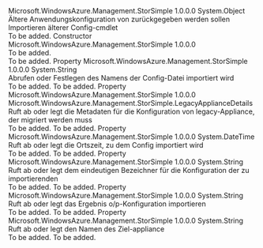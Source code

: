 <Type Name="LegacyApplianceConfiguration" FullName="Microsoft.WindowsAzure.Management.StorSimple.LegacyApplianceConfiguration">
  <TypeSignature Language="C#" Value="public class LegacyApplianceConfiguration" />
  <TypeSignature Language="ILAsm" Value=".class public auto ansi beforefieldinit LegacyApplianceConfiguration extends System.Object" />
  <TypeSignature Language="DocId" Value="T:Microsoft.WindowsAzure.Management.StorSimple.LegacyApplianceConfiguration" />
  <TypeSignature Language="VB.NET" Value="Public Class LegacyApplianceConfiguration" />
  <TypeSignature Language="F#" Value="type LegacyApplianceConfiguration = class" />
  <AssemblyInfo>
    <AssemblyName>Microsoft.WindowsAzure.Management.StorSimple</AssemblyName>
    <AssemblyVersion>1.0.0.0</AssemblyVersion>
  </AssemblyInfo>
  <Base>
    <BaseTypeName>System.Object</BaseTypeName>
  </Base>
  <Interfaces />
  <Docs>
    <summary>
            Ältere Anwendungskonfiguration von zurückgegeben werden sollen Importieren älterer Config-cmdlet
            </summary>
    <remarks>To be added.</remarks>
  </Docs>
  <Members>
    <Member MemberName=".ctor">
      <MemberSignature Language="C#" Value="public LegacyApplianceConfiguration ();" />
      <MemberSignature Language="ILAsm" Value=".method public hidebysig specialname rtspecialname instance void .ctor() cil managed" />
      <MemberSignature Language="DocId" Value="M:Microsoft.WindowsAzure.Management.StorSimple.LegacyApplianceConfiguration.#ctor" />
      <MemberSignature Language="VB.NET" Value="Public Sub New ()" />
      <MemberType>Constructor</MemberType>
      <AssemblyInfo>
        <AssemblyName>Microsoft.WindowsAzure.Management.StorSimple</AssemblyName>
        <AssemblyVersion>1.0.0.0</AssemblyVersion>
      </AssemblyInfo>
      <Parameters />
      <Docs>
        <summary>To be added.</summary>
        <remarks>To be added.</remarks>
      </Docs>
    </Member>
    <Member MemberName="ConfigFile">
      <MemberSignature Language="C#" Value="public string ConfigFile { get; set; }" />
      <MemberSignature Language="ILAsm" Value=".property instance string ConfigFile" />
      <MemberSignature Language="DocId" Value="P:Microsoft.WindowsAzure.Management.StorSimple.LegacyApplianceConfiguration.ConfigFile" />
      <MemberSignature Language="VB.NET" Value="Public Property ConfigFile As String" />
      <MemberSignature Language="F#" Value="member this.ConfigFile : string with get, set" Usage="Microsoft.WindowsAzure.Management.StorSimple.LegacyApplianceConfiguration.ConfigFile" />
      <MemberType>Property</MemberType>
      <AssemblyInfo>
        <AssemblyName>Microsoft.WindowsAzure.Management.StorSimple</AssemblyName>
        <AssemblyVersion>1.0.0.0</AssemblyVersion>
      </AssemblyInfo>
      <ReturnValue>
        <ReturnType>System.String</ReturnType>
      </ReturnValue>
      <Docs>
        <summary>
            Abrufen oder Festlegen des Namens der Config-Datei importiert wird
            </summary>
        <value>To be added.</value>
        <remarks>To be added.</remarks>
      </Docs>
    </Member>
    <Member MemberName="Details">
      <MemberSignature Language="C#" Value="public Microsoft.WindowsAzure.Management.StorSimple.LegacyApplianceDetails Details { get; set; }" />
      <MemberSignature Language="ILAsm" Value=".property instance class Microsoft.WindowsAzure.Management.StorSimple.LegacyApplianceDetails Details" />
      <MemberSignature Language="DocId" Value="P:Microsoft.WindowsAzure.Management.StorSimple.LegacyApplianceConfiguration.Details" />
      <MemberSignature Language="VB.NET" Value="Public Property Details As LegacyApplianceDetails" />
      <MemberSignature Language="F#" Value="member this.Details : Microsoft.WindowsAzure.Management.StorSimple.LegacyApplianceDetails with get, set" Usage="Microsoft.WindowsAzure.Management.StorSimple.LegacyApplianceConfiguration.Details" />
      <MemberType>Property</MemberType>
      <AssemblyInfo>
        <AssemblyName>Microsoft.WindowsAzure.Management.StorSimple</AssemblyName>
        <AssemblyVersion>1.0.0.0</AssemblyVersion>
      </AssemblyInfo>
      <ReturnValue>
        <ReturnType>Microsoft.WindowsAzure.Management.StorSimple.LegacyApplianceDetails</ReturnType>
      </ReturnValue>
      <Docs>
        <summary>
            Ruft ab oder legt die Metadaten für die Konfiguration von legacy-Appliance, der migriert werden muss
            </summary>
        <value>To be added.</value>
        <remarks>To be added.</remarks>
      </Docs>
    </Member>
    <Member MemberName="ImportedOn">
      <MemberSignature Language="C#" Value="public DateTime ImportedOn { get; set; }" />
      <MemberSignature Language="ILAsm" Value=".property instance valuetype System.DateTime ImportedOn" />
      <MemberSignature Language="DocId" Value="P:Microsoft.WindowsAzure.Management.StorSimple.LegacyApplianceConfiguration.ImportedOn" />
      <MemberSignature Language="VB.NET" Value="Public Property ImportedOn As DateTime" />
      <MemberSignature Language="F#" Value="member this.ImportedOn : DateTime with get, set" Usage="Microsoft.WindowsAzure.Management.StorSimple.LegacyApplianceConfiguration.ImportedOn" />
      <MemberType>Property</MemberType>
      <AssemblyInfo>
        <AssemblyName>Microsoft.WindowsAzure.Management.StorSimple</AssemblyName>
        <AssemblyVersion>1.0.0.0</AssemblyVersion>
      </AssemblyInfo>
      <ReturnValue>
        <ReturnType>System.DateTime</ReturnType>
      </ReturnValue>
      <Docs>
        <summary>
            Ruft ab oder legt die Ortszeit, zu dem Config importiert wird
            </summary>
        <value>To be added.</value>
        <remarks>To be added.</remarks>
      </Docs>
    </Member>
    <Member MemberName="LegacyConfigId">
      <MemberSignature Language="C#" Value="public string LegacyConfigId { get; set; }" />
      <MemberSignature Language="ILAsm" Value=".property instance string LegacyConfigId" />
      <MemberSignature Language="DocId" Value="P:Microsoft.WindowsAzure.Management.StorSimple.LegacyApplianceConfiguration.LegacyConfigId" />
      <MemberSignature Language="VB.NET" Value="Public Property LegacyConfigId As String" />
      <MemberSignature Language="F#" Value="member this.LegacyConfigId : string with get, set" Usage="Microsoft.WindowsAzure.Management.StorSimple.LegacyApplianceConfiguration.LegacyConfigId" />
      <MemberType>Property</MemberType>
      <AssemblyInfo>
        <AssemblyName>Microsoft.WindowsAzure.Management.StorSimple</AssemblyName>
        <AssemblyVersion>1.0.0.0</AssemblyVersion>
      </AssemblyInfo>
      <ReturnValue>
        <ReturnType>System.String</ReturnType>
      </ReturnValue>
      <Docs>
        <summary>
            Ruft ab oder legt dem eindeutigen Bezeichner für die Konfiguration der zu importierenden
            </summary>
        <value>To be added.</value>
        <remarks>To be added.</remarks>
      </Docs>
    </Member>
    <Member MemberName="Result">
      <MemberSignature Language="C#" Value="public string Result { get; set; }" />
      <MemberSignature Language="ILAsm" Value=".property instance string Result" />
      <MemberSignature Language="DocId" Value="P:Microsoft.WindowsAzure.Management.StorSimple.LegacyApplianceConfiguration.Result" />
      <MemberSignature Language="VB.NET" Value="Public Property Result As String" />
      <MemberSignature Language="F#" Value="member this.Result : string with get, set" Usage="Microsoft.WindowsAzure.Management.StorSimple.LegacyApplianceConfiguration.Result" />
      <MemberType>Property</MemberType>
      <AssemblyInfo>
        <AssemblyName>Microsoft.WindowsAzure.Management.StorSimple</AssemblyName>
        <AssemblyVersion>1.0.0.0</AssemblyVersion>
      </AssemblyInfo>
      <ReturnValue>
        <ReturnType>System.String</ReturnType>
      </ReturnValue>
      <Docs>
        <summary>
            Ruft ab oder legt das Ergebnis o/p-Konfiguration importieren
            </summary>
        <value>To be added.</value>
        <remarks>To be added.</remarks>
      </Docs>
    </Member>
    <Member MemberName="TargetApplianceName">
      <MemberSignature Language="C#" Value="public string TargetApplianceName { get; set; }" />
      <MemberSignature Language="ILAsm" Value=".property instance string TargetApplianceName" />
      <MemberSignature Language="DocId" Value="P:Microsoft.WindowsAzure.Management.StorSimple.LegacyApplianceConfiguration.TargetApplianceName" />
      <MemberSignature Language="VB.NET" Value="Public Property TargetApplianceName As String" />
      <MemberSignature Language="F#" Value="member this.TargetApplianceName : string with get, set" Usage="Microsoft.WindowsAzure.Management.StorSimple.LegacyApplianceConfiguration.TargetApplianceName" />
      <MemberType>Property</MemberType>
      <AssemblyInfo>
        <AssemblyName>Microsoft.WindowsAzure.Management.StorSimple</AssemblyName>
        <AssemblyVersion>1.0.0.0</AssemblyVersion>
      </AssemblyInfo>
      <ReturnValue>
        <ReturnType>System.String</ReturnType>
      </ReturnValue>
      <Docs>
        <summary>
            Ruft ab oder legt den Namen des Ziel-appliance 
            </summary>
        <value>To be added.</value>
        <remarks>To be added.</remarks>
      </Docs>
    </Member>
  </Members>
</Type>